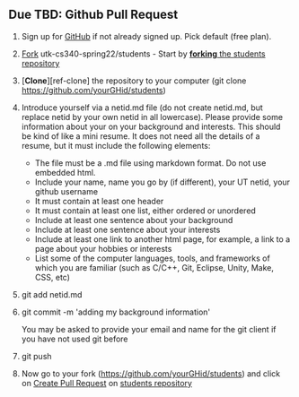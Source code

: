 ## Due TBD: Github Pull Request

1. Sign up for [GitHub](https://github.com/) if not already signed
     up. Pick default (free plan).
1. [Fork](https://help.github.com/articles/fork-a-repo/) utk-cs340-spring22/students 
        - Start by [**forking** the students repository](https://github.com/utk-cs340-spring22/students)
1. [**Clone**][ref-clone] the repository to your computer (git clone https://github.com/yourGHid/students)
1. Introduce yourself via a netid.md file (do not create netid.md, but replace netid by your own netid in all lowercase). Please provide some information about your on your background and interests. This should be kind of like a mini resume. It does not need all the details of a resume, but it must include the following elements:
     * The file must be a .md file using markdown format. Do not use embedded html.
     * Include your name, name you go by (if different), your UT netid, your github username
     * It must contain at least one header
     * It must contain at least one list, either ordered or unordered
     * Include at least one sentence about your background
     * Include at least one sentence about your interests
     * Include at least one link to another html page, for example, a link to a page about your hobbies or interests
     * List some of the computer languages, tools, and frameworks of which you are familiar (such as C/C++, Git, Eclipse, Unity, Make, CSS, etc)

1. git add netid.md
1. git commit -m 'adding my background information'

    You may be asked to provide your email and name for the git client if you have not used git before 
1. git push

1. Now go to your fork (https://github.com/yourGHid/students) and click on [Create Pull Request](https://help.github.com/articles/using-pull-requests/) on [students repository](https://github.com/utk-cs340-spring22/students)
